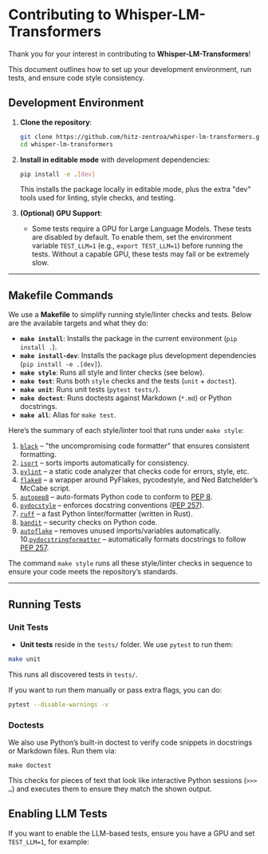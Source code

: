 # Contributing to Whisper-LM-Transformers

Thank you for your interest in contributing to **Whisper-LM-Transformers**!

This document outlines how to set up your development environment, run tests,
and ensure code style consistency.

## Development Environment

1. **Clone the repository**:

    ```bash
    git clone https://github.com/hitz-zentroa/whisper-lm-transformers.git
    cd whisper-lm-transformers
    ```

2. **Install in editable mode** with development dependencies:

    ```bash
    pip install -e .[dev]
    ```

   This installs the package locally in editable mode, plus the extra "dev"
   tools used for linting, style checks, and testing.

3. **(Optional) GPU Support**:

   - Some tests require a GPU for Large Language Models. These tests are
     disabled by default. To enable them, set the environment variable
    `TEST_LLM=1` (e.g., `export TEST_LLM=1`) before running the tests. Without
    a capable GPU, these tests may fail or be extremely slow.

---

## Makefile Commands

We use a **Makefile** to simplify running style/linter checks and tests. Below
are the available targets and what they do:

- **`make install`**: Installs the package in the current environment
  (`pip install .`).
- **`make install-dev`**: Installs the package plus development dependencies
  (`pip install -e .[dev]`).
- **`make style`**: Runs all style and linter checks (see below).
- **`make test`**: Runs both `style` checks and the tests
  (`unit` + `doctest`).
- **`make unit`**: Runs unit tests
  (`pytest tests/`).
- **`make doctest`**: Runs doctests against Markdown (`*.md`) or Python
  docstrings.
- **`make all`**: Alias for `make test`.

Here’s the summary of each style/linter tool that runs under `make style`:

1. [`black`](https://black.readthedocs.io/en/stable/) – "the uncompromising
   code formatter" that ensures consistent formatting.
2. [`isort`](https://timothycrosley.github.io/isort/) – sorts imports
   automatically for consistency.
3. [`pylint`](https://github.com/PyCQA/pylint) – a static code analyzer that
   checks code for errors, style, etc.
4. [`flake8`](https://flake8.pycqa.org/en/latest/) – a wrapper around PyFlakes,
   pycodestyle, and Ned Batchelder’s McCabe script.
5. [`autopep8`](https://github.com/hhatto/autopep8) – auto-formats Python code
   to conform to [PEP 8](https://peps.python.org/pep-0008/).
6. [`pydocstyle`](http://www.pydocstyle.org/en/stable/) – enforces docstring
   conventions ([PEP 257](https://peps.python.org/pep-0008/)).
7. [`ruff`](https://github.com/charliermarsh/ruff/) – a fast Python
   linter/formatter (written in Rust).
8. [`bandit`](https://github.com/PyCQA/bandit) – security checks on Python
   code.
9. [`autoflake`](https://github.com/myint/autoflake) – removes unused
   imports/variables automatically.
10.[`pydocstringformatter`](https://github.com/DanielNoord/pydocstringformatter)
   – automatically formats docstrings to follow
   [PEP 257](https://peps.python.org/pep-0008/).

The command `make style` runs all these style/linter checks in sequence to
ensure your code meets the repository’s standards.

---

## Running Tests

### Unit Tests

- **Unit tests** reside in the `tests/` folder. We use `pytest` to run them:

```bash
make unit
```

This runs all discovered tests in `tests/`.

If you want to run them manually or pass extra flags, you can do:

```bash
pytest --disable-warnings -v
```

### Doctests

We also use Python’s built-in doctest to verify code snippets in docstrings or
Markdown files. Run them via:

```
make doctest
```

This checks for pieces of text that look like interactive Python sessions
(`>>> …`) and executes them to ensure they match the shown output.

## Enabling LLM Tests

If you want to enable the LLM-based tests, ensure you have a GPU and set
`TEST_LLM=1`, for example:

